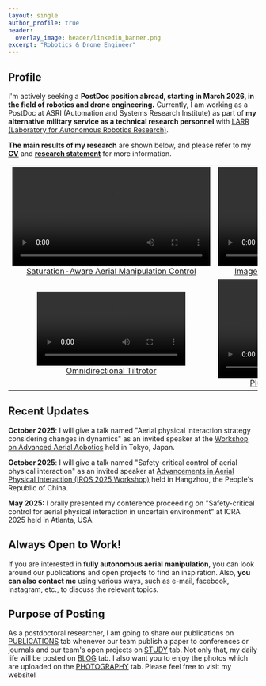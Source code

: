 ```yaml
---
layout: single
author_profile: true
header:
  overlay_image: header/linkedin_banner.png
excerpt: "Robotics & Drone Engineer"
---
```


## Profile
I'm actively seeking a **PostDoc position abroad, starting in March 2026, in the field of robotics and drone engineering.** Currently, I am working as a PostDoc at ASRI (Automation and Systems Research Institute) as part of **my alternative military service as a technical research personnel** with <a href="https://larr.snu.ac.kr/" target="_blank">LARR (Laboratory for Autonomous Robotics Research)</a>. 

**The main results of my research** are shown below, and please refer to my [**CV**](https://jh-byun.github.io/download/CV_2025_08_21.pdf) and [**research statement**](https://jh-byun.github.io/download/research_statement/Research_Statement_250805.pdf) for more information.
<table>
    <tr>
      <td align="center" width="50%">
        <a href="https://jh-byun.github.io/pub/ICRA25/" target="_blank">
          <video style="border: none; box-shadow: none;" width="400" controls>
            <source src="/videos/byun2025icra_video.mp4" type="video/mp4">
            Your browser does not support the video tag.
          </video>
          <br/> Saturation-Aware Aerial Manipulation Control
        </a>
      </td>
      <td align="center" width="50%">
        <a href="https://jh-byun.github.io/pub/RAL24/" target="_blank">
          <video style="border: none; box-shadow: none;" width="400" controls>
            <source src="/videos/byun2024ral_video.mp4" type="video/mp4">
            Your browser does not support the video tag.
          </video>
          <br/> Image-Based Aerial Force-Tracking Control 
        </a>
      </td>
    </tr>
    <tr>
      <td align="center" width="50%">
        <a href="https://jh-byun.github.io/pub/LEEICRA24/" target="_blank">
          <video style="border: none; box-shadow: none;" width="300" controls>
            <source src="/videos/lee2024Icra_video.mp4" type="video/mp4">
            Your browser does not support the video tag.
          </video>
          <br/> Omnidirectional Tiltrotor 
        </a>
      </td>
      <td align="center" width="50%">
        <a href="https://jh-byun.github.io/pub/T-ASE23/" target="_blank">
          <video style="border: none; box-shadow: none;" width="400" controls>
            <source src="/videos/byun2023tase_video.mp4" type="video/mp4">
            Your browser does not support the video tag.
          </video>
          <br/> Plug-pulling with Aerial Manipulator
        </a>
      </td>
    </tr>
</table>

## Recent Updates

**October 2025**: I will give a talk named "Aerial physical interaction strategy considering changes in dynamics" as an invited speaker at the [Workshop on Advanced Aerial Aobotics](http://www.dragon.t.u-tokyo.ac.jp/all-events/workshop-aar-2025/) held in Tokyo, Japan.

**October 2025**: I will give a talk named "Safety-critical control of aerial physical interaction" as an invited speaker at [Advancements in 
Aerial Physical Interaction (IROS 2025 Workshop)](https://sites.google.com/view/iros2025-aerialrobot-workshop/home) held in Hangzhou, the People's Republic of China.

**May 2025:** I orally presented my conference proceeding on "Safety-critical control for aerial physical interaction in uncertain environment" at ICRA 2025 held in Atlanta, USA. 

## Always Open to Work!
If you are interested in **fully autonomous aerial manipulation**, you can look around our publications and open projects to find an inspiration. Also, **you can also contact me** using various ways, such as e-mail, facebook, instagram, etc., to discuss the relevant topics.

## Purpose of Posting
As a postdoctoral researcher, I am going to share our publications on <a href="https://jh-byun.github.io/_pages/pub/index.html">PUBLICATIONS</a> tab whenever our team publish a paper to conferences or journals and our team's open projects on <a href="https://jh-byun.github.io/_pages/pub/index.html">STUDY</a> tab. Not only that, my daily life will be posted on <a href="https://jh-byun.github.io/_pages/blog/index.html">BLOG</a> tab. I also want you to enjoy the photos which are uploaded on the <a href="https://jh-byun.github.io/_pages/photography/index.html">PHOTOGRAPHY</a> tab. Please feel free to visit my website!
